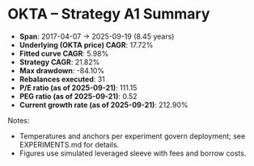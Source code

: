 # OKTA – Strategy A1 Summary

- **Span**: 2017-04-07 → 2025-09-19 (8.45 years)
- **Underlying (OKTA price) CAGR**: 17.72%
- **Fitted curve CAGR**: 5.98%
- **Strategy CAGR**: 21.82%
- **Max drawdown**: -84.10%
- **Rebalances executed**: 31
- **P/E ratio (as of 2025-09-21)**: 111.15
- **PEG ratio (as of 2025-09-21)**: 0.52
- **Current growth rate (as of 2025-09-21)**: 212.90%

Notes:

- Temperatures and anchors per experiment govern deployment; see EXPERIMENTS.md for details.
- Figures use simulated leveraged sleeve with fees and borrow costs.

